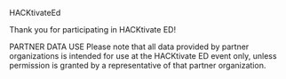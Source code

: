 HACKtivateEd

Thank you for participating in HACKtivate ED!

PARTNER DATA USE
Please note that all data provided by partner organizations is intended for use at the HACKtivate ED event only, unless permission is granted by a representative of that partner organization.
